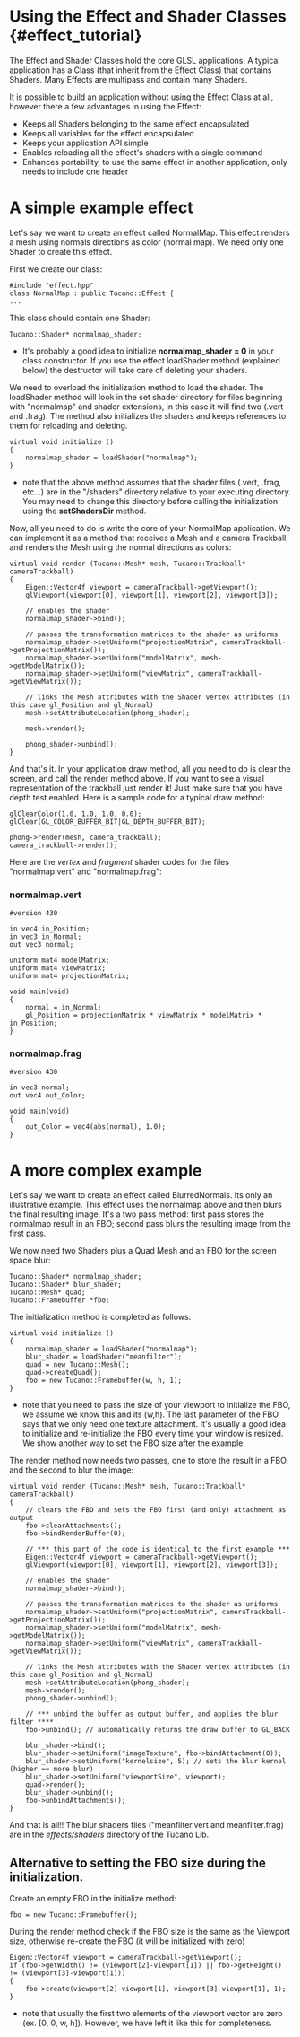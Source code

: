 Using the Effect and Shader Classes       {#effect_tutorial}
===================================

The Effect and Shader Classes hold the core GLSL applications.
A typical application has a Class (that inherit from the Effect Class) that
contains Shaders. Many Effects are multipass and contain many Shaders.

It is possible to build an application without using the Effect Class at all, however there
a few advantages in using the Effect:

- Keeps all Shaders belonging to the same effect encapsulated
- Keeps all variables for the effect encapsulated
- Keeps your application API simple
- Enables reloading all the effect's shaders with a single command
- Enhances portability, to use the same effect in another application, only needs to include one header

# A simple example effect 

Let's say we want to create an effect called NormalMap. 
This effect renders a mesh using normals directions as color (normal map).
We need only one Shader to create this effect.

First we create our class:

~~~~~~~~~~~~~~~~~~~~~~~~~~~~~~~~~~~~~~~~~~
#include "effect.hpp"
class NormalMap : public Tucano::Effect {
...
~~~~~~~~~~~~~~~~~~~~~~~~~~~~~~~~~~~~~~~~~~
    
This class should contain one Shader:

~~~~~~~~~~~~~~~~~~~~~~~~~~~~~~~~~~~~~~~~~~
Tucano::Shader* normalmap_shader;
~~~~~~~~~~~~~~~~~~~~~~~~~~~~~~~~~~~~~~~~~~
    
* It's probably a good idea to initialize **normalmap_shader = 0** in your class constructor. If you use the effect loadShader method (explained below) the destructor will take care of deleting your shaders.

We need to overload the initialization method to load the shader. The loadShader method will look in the set shader directory for files beginning with "normalmap" and shader extensions, in this case it will find two (.vert and .frag). The method also initializes the shaders
and keeps references to them for reloading and deleting.

~~~~~~~~~~~~~~~~~~~~~~~~~~~~~~~~~~~~~~~~~~
virtual void initialize ()
{
    normalmap_shader = loadShader("normalmap");
}
~~~~~~~~~~~~~~~~~~~~~~~~~~~~~~~~~~~~~~~~~~

* note that the above method assumes that the shader files (.vert, .frag, etc...) are in the "/shaders" directory relative to your executing directory. You may need to change this directory before calling the initialization using the **setShadersDir** method.

Now, all you need to do is write the core of your NormalMap application. We can implement it as a method that receives a Mesh and a camera Trackball, and renders the Mesh using the normal directions as colors:

~~~~~~~~~~~~~~~~~~~~~~~~~~~~~~~~~~~~~~~~~~
virtual void render (Tucano::Mesh* mesh, Tucano::Trackball* cameraTrackball)
{
    Eigen::Vector4f viewport = cameraTrackball->getViewport();
    glViewport(viewport[0], viewport[1], viewport[2], viewport[3]);

    // enables the shader
    normalmap_shader->bind();

    // passes the transformation matrices to the shader as uniforms
    normalmap_shader->setUniform("projectionMatrix", cameraTrackball->getProjectionMatrix());
    normalmap_shader->setUniform("modelMatrix", mesh->getModelMatrix());
    normalmap_shader->setUniform("viewMatrix", cameraTrackball->getViewMatrix());

    // links the Mesh attributes with the Shader vertex attributes (in this case gl_Position and gl_Normal)
    mesh->setAttributeLocation(phong_shader);

    mesh->render();

    phong_shader->unbind();
}
~~~~~~~~~~~~~~~~~~~~~~~~~~~~~~~~~~~~~~~~~~
    
And that's it. 
In your application draw method, all you need to do is clear the screen, and call the render method above. If you want to see a visual representation of the trackball just render it! Just make sure that you have depth test enabled. Here is a sample code for a typical draw method:

~~~~~~~~~~~~~~~~~~~~~~~~~~~~~~~~~~~~~~~~~~
glClearColor(1.0, 1.0, 1.0, 0.0);
glClear(GL_COLOR_BUFFER_BIT|GL_DEPTH_BUFFER_BIT);

phong->render(mesh, camera_trackball);
camera_trackball->render();
~~~~~~~~~~~~~~~~~~~~~~~~~~~~~~~~~~~~~~~~~~

Here are the *vertex* and *fragment* shader codes for the files "normalmap.vert" and "normalmap.frag":

### normalmap.vert

~~~~~~~~~~~~~~~~~~~~~~~~~~~~~~~~~~~~~~~~~~
#version 430
	 
in vec4 in_Position;
in vec3 in_Normal;    
out vec3 normal;
	 
uniform mat4 modelMatrix;
uniform mat4 viewMatrix;
uniform mat4 projectionMatrix;
	 
void main(void)
{
    normal = in_Normal;
    gl_Position = projectionMatrix * viewMatrix * modelMatrix * in_Position;    
}
~~~~~~~~~~~~~~~~~~~~~~~~~~~~~~~~~~~~~~~~~~
    
### normalmap.frag

~~~~~~~~~~~~~~~~~~~~~~~~~~~~~~~~~~~~~~~~~~
#version 430
	 
in vec3 normal;
out vec4 out_Color;
	 
void main(void)
{
    out_Color = vec4(abs(normal), 1.0);
}
~~~~~~~~~~~~~~~~~~~~~~~~~~~~~~~~~~~~~~~~~~    

# A more complex example

Let's say we want to create an effect called BlurredNormals. Its only an illustrative example.
This effect uses the normalmap above and then blurs the final resulting image.
It's a two pass method: first pass stores the normalmap result in an FBO; second pass blurs the
resulting image from the first pass.
    
We now need two Shaders plus a Quad Mesh and an FBO for the screen space blur:

~~~~~~~~~~~~~~~~~~~~~~~~~~~~~~~~~~~~~~~~~~
Tucano::Shader* normalmap_shader;
Tucano::Shader* blur_shader;
Tucano::Mesh* quad;
Tucano::Framebuffer *fbo;
~~~~~~~~~~~~~~~~~~~~~~~~~~~~~~~~~~~~~~~~~~

The initialization method is completed as follows:

~~~~~~~~~~~~~~~~~~~~~~~~~~~~~~~~~~~~~~~~~~
virtual void initialize ()
{
    normalmap_shader = loadShader("normalmap");
    blur_shader = loadShader("meanfilter");
    quad = new Tucano::Mesh();
    quad->createQuad();
    fbo = new Tucano::Framebuffer(w, h, 1);
}
~~~~~~~~~~~~~~~~~~~~~~~~~~~~~~~~~~~~~~~~~~

* note that you need to pass the size of your viewport to initialize the FBO, we assume we know this and its (w,h). The last parameter of the FBO says that we only need one texture attachment. It's usually a good idea to initialize and re-initialize the FBO every time your window is resized.
We show another way to set the FBO size after the example.

The render method now needs two passes, one to store the result in a FBO, and the second to blur the image:

~~~~~~~~~~~~~~~~~~~~~~~~~~~~~~~~~~~~~~~~~~
virtual void render (Tucano::Mesh* mesh, Tucano::Trackball* cameraTrackball)
{
    // clears the FBO and sets the FBO first (and only) attachment as output
    fbo->clearAttachments();
    fbo->bindRenderBuffer(0);
    
    // *** this part of the code is identical to the first example ***
    Eigen::Vector4f viewport = cameraTrackball->getViewport();
    glViewport(viewport[0], viewport[1], viewport[2], viewport[3]);

    // enables the shader
    normalmap_shader->bind();

    // passes the transformation matrices to the shader as uniforms
    normalmap_shader->setUniform("projectionMatrix", cameraTrackball->getProjectionMatrix());
    normalmap_shader->setUniform("modelMatrix", mesh->getModelMatrix());
    normalmap_shader->setUniform("viewMatrix", cameraTrackball->getViewMatrix());

    // links the Mesh attributes with the Shader vertex attributes (in this case gl_Position and gl_Normal)
    mesh->setAttributeLocation(phong_shader);
    mesh->render();
    phong_shader->unbind();
    
    // *** unbind the buffer as output buffer, and applies the blur filter ****
    fbo->unbind(); // automatically returns the draw buffer to GL_BACK
    
    blur_shader->bind();
    blur_shader->setUniform("imageTexture", fbo->bindAttachment(0));
    blur_shader->setUniform("kernelsize", 5); // sets the blur kernel (higher == more blur)
    blur_shader->setUniform("viewportSize", viewport);
    quad->render();
    blur_shader->unbind();
    fbo->unbindAttachments();
}
~~~~~~~~~~~~~~~~~~~~~~~~~~~~~~~~~~~~~~~~~~
    
And that is all!!
The blur shaders files ("meanfilter.vert and meanfilter.frag) are in the *effects/shaders* directory of the Tucano Lib.

## Alternative to setting the FBO size during the initialization.

Create an empty FBO in the initialize method:

~~~~~~~~~~~~~~~~~~~~~~~~~~~~~~~~~~~~~~~~~~
fbo = new Tucano::Framebuffer();
~~~~~~~~~~~~~~~~~~~~~~~~~~~~~~~~~~~~~~~~~~
    
During the render method check if the FBO size is the same as the Viewport size, otherwise re-create the FBO (it will be initialized with zero)

~~~~~~~~~~~~~~~~~~~~~~~~~~~~~~~~~~~~~~~~~~
Eigen::Vector4f viewport = cameraTrackball->getViewport();
if (fbo->getWidth() != (viewport[2]-viewport[1]) || fbo->getHeight() != (viewport[3]-viewport[1]))
{
    fbo->create(viewport[2]-viewport[1], viewport[3]-viewport[1], 1);
}
~~~~~~~~~~~~~~~~~~~~~~~~~~~~~~~~~~~~~~~~~~
        
* note that usually the first two elements of the viewport vector are zero (ex. [0, 0, w, h]). However, we have left it like
this for completeness.
